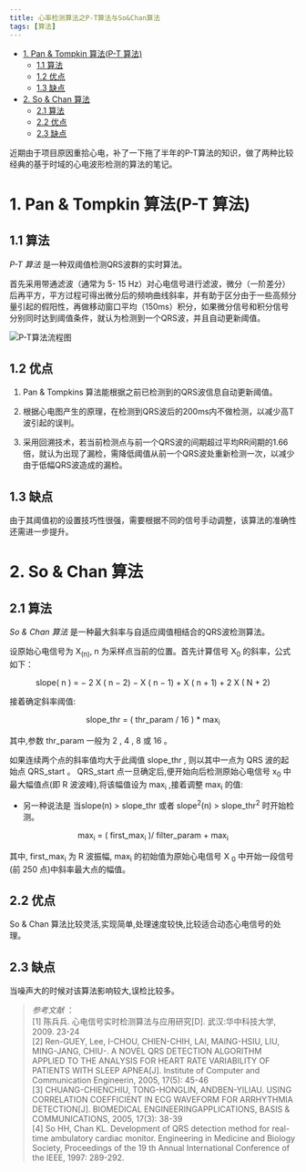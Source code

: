 ```yaml
---
title: 心率检测算法之P-T算法与So&Chan算法
tags: [算法]
---
```

<!-- TOC depthFrom:1 depthTo:6 withLinks:1 updateOnSave:1 orderedList:0 -->

- [1. Pan & Tompkin 算法(P-T 算法)](#1-pan-tompkin-算法p-t-算法)
	- [1.1 算法](#11-算法)
	- [1.2 优点](#12-优点)
	- [1.3 缺点](#13-缺点)
- [2. So & Chan 算法](#2-so-chan-算法)
	- [2.1 算法](#21-算法)
	- [2.2 优点](#22-优点)
	- [2.3 缺点](#23-缺点)

<!-- /TOC -->
近期由于项目原因重拾心电，补了一下拖了半年的P-T算法的知识，做了两种比较经典的基于时域的心电波形检测的算法的笔记。

# 1. Pan & Tompkin 算法(P-T 算法)

## 1.1 算法

*P-T 算法* 是一种双阈值检测QRS波群的实时算法。

首先采用带通滤波（通常为 5- 15 Hz）对心电信号进行滤波，微分（一阶差分）后再平方，平方过程可得出微分后的频响曲线斜率，并有助于区分由于一些高频分量引起的假阳性，再做移动窗口平均（150ms）积分，如果微分信号和积分信号分别同时达到阈值条件，就认为检测到一个QRS波，并且自动更新阈值。

![P-T算法流程图](http://ogw6sutvr.bkt.clouddn.com/P-T.jpg)

## 1.2 优点

1. Pan & Tompkins 算法能根据之前已检测到的QRS波信息自动更新阈值。

2. 根据心电图产生的原理，在检测到QRS波后的200ms内不做检测，以减少高T波引起的误判。

3. 采用回溯技术，若当前检测点与前一个QRS波的间期超过平均RR间期的1.66倍，就认为出现了漏检，需降低阈值从前一个QRS波处重新检测一次，以减少由于低幅QRS波造成的漏检。

## 1.3 缺点

由于其阈值初的设置技巧性很强，需要根据不同的信号手动调整，该算法的准确性还需进一步提升。

# 2. So & Chan 算法

## 2.1 算法

*So & Chan 算法* 是一种最大斜率与自适应阈值相结合的QRS波检测算法。

设原始心电信号为 X<sub>(n)</sub>, n 为采样点当前的位置。首先计算信号 X<sub>0</sub> 的斜率，公式如下：


<center>slope( n ) = − 2 X ( n − 2) − X ( n − 1) + X ( n + 1) + 2 X ( N + 2)</center>

接着确定斜率阈值:

<center>slope_thr = ( thr_param / 16 ) * max<sub>i</sub></center>


其中,参数 thr_param 一般为 2 , 4 , 8 或 16 。

如果连续两个点的斜率值均大于此阈值 slope_thr , 则以其中一点为 QRS 波的起始点 QRS_start 。 QRS_start 点一旦确定后,便开始向后检测原始心电信号 x<sub>0</sub> 中最大幅值点(即 R 波波峰),将该幅值设为 max<sub>i</sub> ,接着调整 max<sub>i</sub> 的值:

* 另一种说法是 当slope(n) > slope_thr 或者
slope<sup>2</sup>(n) > slope_thr<sup>2</sup> 时开始检测。



<center> max<sub>i</sub> = ( first_max<sub>i</sub> )/ filter_param + max<sub>i</sub> </center>


其中, first_max<sub>i</sub> 为 R 波振幅, max<sub>i</sub> 的初始值为原始心电信号 X <sub>0</sub> 中开始一段信号
(前 250 点)中斜率最大点的幅值。


## 2.2 优点

So & Chan 算法比较灵活,实现简单,处理速度较快,比较适合动态心电信号的处理。

## 2.3 缺点

当噪声大的时候对该算法影响较大,误检比较多。

> *参考文献* ：  
[1]  陈兵兵. 心电信号实时检测算法与应用研究[D]. 武汉:华中科技大学, 2009. 23-24   
[2] Ren-GUEY, Lee, I-CHOU, CHIEN-CHIH, LAI, MAING-HSIU, LIU, MING-JANG, CHIU-. A NOVEL QRS DETECTION ALGORITHM APPLIED TO THE ANALYSIS FOR HEART RATE VARIABILITY OF PATIENTS WITH SLEEP APNEA[J]. Institute of Computer and Communication Engineerin, 2005, 17(5): 45-46   
[3] CHUANG-CHIENCHIU, TONG-HONGLIN, ANDBEN-YILIAU. USING CORRELATION COEFFICIENT IN ECG WAVEFORM FOR ARRHYTHMIA DETECTION[J]. BIOMEDICAL ENGINEERINGAPPLICATIONS, BASIS & COMMUNICATIONS, 2005, 17(3): 38-39   
[4] So HH, Chan KL. Development of QRS detection method for real-time ambulatory
cardiac monitor. Engineering in Medicine and Biology Society, Proceedings of the
19 th Annual International Conference of the IEEE, 1997: 289-292.
